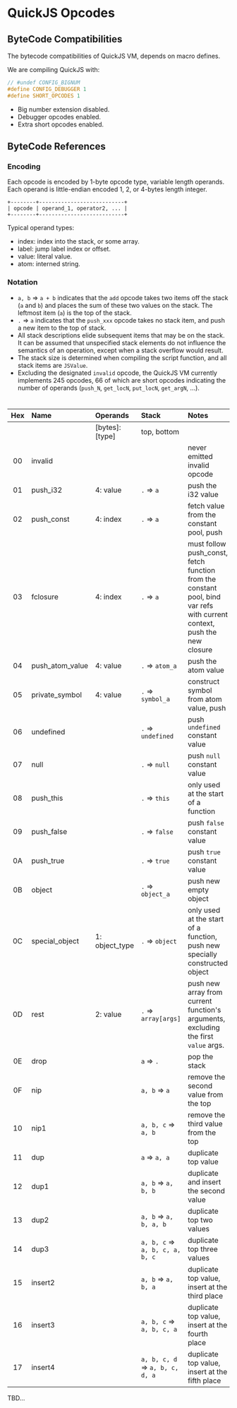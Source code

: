 # QuickJS Opcodes

## ByteCode Compatibilities
The bytecode compatibilities of QuickJS VM, depends on macro defines.

We are compiling QuickJS with:

```cpp
// #undef CONFIG_BIGNUM
#define CONFIG_DEBUGGER 1
#define SHORT_OPCODES 1
```

* Big number extension disabled.
* Debugger opcodes enabled.
* Extra short opcodes enabled.

## ByteCode References

### Encoding

Each opcode is encoded by 1-byte opcode type, variable length operands. Each operand is little-endian encoded 1, 2, or 4-bytes length integer.

```
+--------+---------------------------+
| opcode | operand_1, operator2, ... |
+--------+---------------------------+
```

Typical operand types:
* index: index into the stack, or some array.
* label: jump label index or offset.
* value: literal value.
* atom: interned string.

### Notation
* `a, b` => `a + b` indicates that the `add` opcode takes two items off the stack (`a` and `b`) and places the sum of these two values on the stack. The leftmost item (`a`) is the top of the stack.
* `.` => `a` indicates that the `push_xxx` opcode takes no stack item, and push a new item to the top of stack.
* All stack descriptions elide subsequent items that may be on the stack. It can be assumed that unspecified stack elements do not influence the semantics of an operation, except when a stack overflow would result.
* The stack size is determined when compiling the script function, and all stack items are `JSValue`.
* Excluding the designated `invalid` opcode, the QuickJS VM currently implements 245 opcodes, 66 of which are short opcodes indicating the number of operands (`push_N`, `get_locN`, `put_locN`, `get_argN`, ...).

#
| Hex   | Name              | Operands          | Stack      | Notes |
| :---: | :---              | :---              | :---       | :---  |
|       |                   | [bytes]:[type]    | top, bottom|       |
00      | invalid           |                   || never emitted invalid opcode
01      | push_i32          | 4: value          | `.` => `a`                        | push the i32 value
02      | push_const        | 4: index          | `.` => `a`                        | fetch value from the constant pool, push
03      | fclosure          | 4: index          | `.` => `a`                        | must follow push_const, fetch function from the constant pool, bind var refs with current context, push the new closure
04      | push_atom_value   | 4: value          | `.` => `atom_a`                   | push the atom value
05      | private_symbol    | 4: value          | `.` => `symbol_a`                 | construct symbol from atom value, push 
06      | undefined         |                   | `.` => `undefined`                | push `undefined` constant value
07      | null              |                   | `.` => `null`                     | push `null` constant value
08      | push_this         |                   | `.` => `this`                     | only used at the start of a function
09      | push_false        |                   | `.` => `false`                    | push `false` constant value
0A      | push_true         |                   | `.` => `true`                     | push `true` constant value
0B      | object            |                   | `.` => `object_a`                 | push new empty object
0C      | special_object    | 1: object_type    | `.` => `object`                   | only used at the start of a function, push new specially constructed object
0D      | rest              | 2: value          | `.` => `array[args]`              | push new array from current function's arguments, excluding the first `value` args.
0E      | drop              |                   | `a` => `.`                        | pop the stack
0F      | nip               |                   | `a, b` => `a`                     | remove the second value from the top
10      | nip1              |                   | `a, b, c` => `a, b`               | remove the third value from the top
11      | dup               |                   | `a` => `a, a`                     | duplicate top value
12      | dup1              |                   | `a, b` => `a, b, b`               | duplicate and insert the second value
13      | dup2              |                   | `a, b` => `a, b, a, b`            | duplicate top two values
14      | dup3              |                   | `a, b, c` => `a, b, c, a, b, c`   | duplicate top three values
15      | insert2           |                   | `a, b` => `a, b, a`               | duplicate top value, insert at the third place
16      | insert3           |                   | `a, b, c` => `a, b, c, a`         | duplicate top value, insert at the fourth place
17      | insert4           |                   | `a, b, c, d` => `a, b, c, d, a`   | duplicate top value, insert at the fifth place

TBD...
